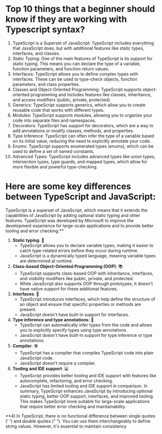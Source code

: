 

# Top 10 things that a beginner should know if they are working with Typescript syntax?
1. TypeScript is a Superset of JavaScript: TypeScript includes everything that JavaScript does, but with additional features like static types, interfaces, and classes.
2. Static Typing: One of the main features of TypeScript is its support for static typing. This means you can declare the type of a variable, function parameters, and function return values.
3. Interfaces: TypeScript allows you to define complex types with interfaces. These can be used to type-check objects, function parameters, and class properties.
4. Classes and Object-Oriented Programming: TypeScript supports object-oriented programming and includes features like classes, inheritance, and access modifiers (public, private, protected).
5. Generics: TypeScript supports generics, which allow you to create reusable code that works with different types.
6. Modules: TypeScript supports modules, allowing you to organize your code into separate files and namespaces.
7. Decorators: TypeScript has support for decorators, which are a way to add annotations or modify classes, methods, and properties.
8. Type Inference: TypeScript can often infer the type of a variable based on its initial value, reducing the need to explicitly annotate your code.
9. Enums: TypeScript supports enumerated types (enums), which can be used to define a set of named constants.
10. Advanced Types: TypeScript includes advanced types like union types, intersection types, type guards, and mapped types, which allow for more flexible and powerful type-checking.

# Here are some key differences between TypeScript and JavaScript:
TypeScript is a superset of JavaScript, which means that it extends the capabilities of JavaScript by adding optional static typing and other features. TypeScript was developed by Microsoft to improve the development experience for large-scale applications and to provide better tooling and error checking.**

1. **Static typing**: :memo:
   - TypeScript allows you to declare variable types, making it easier to catch type-related errors before they occur during runtime.
   - JavaScript is a dynamically typed language, meaning variable types are determined at runtime.
2. **Class-based Object-Oriented Programming (OOP)**: :books:
   - TypeScript supports class-based OOP with inheritance, interfaces, and visibility modifiers like public, private, and protected.
   - While JavaScript also supports OOP through prototypes, it doesn't have native support for these additional features.
3. **Interfaces**: :handshake:
   - TypeScript introduces interfaces, which help define the structure of an object and ensure that specific properties or methods are present.
   - JavaScript doesn't have built-in support for interfaces.
4. **Type inference and type annotations**: :mag_right:
   - TypeScript can automatically infer types from the code and allows you to explicitly specify types using type annotations.
   - JavaScript doesn't have built-in support for type inference or type annotations.
5. **Compiler**: :hammer_and_wrench:
   - TypeScript has a compiler that compiles TypeScript code into plain JavaScript code.
   - JavaScript doesn't require a compiler.
6. **Tooling and IDE support**: :computer:
   - TypeScript provides better tooling and IDE support with features like autocomplete, refactoring, and error checking.
   - JavaScript has limited tooling and IDE support in comparison.
In summary, TypeScript enhances JavaScript by introducing optional static typing, better OOP support, interfaces, and improved tooling. This makes TypeScript more suitable for large-scale applications that require better error checking and maintainability.
  

**4) In TypeScript, there is no functional difference between single quotes (' ') and double quotes (” “). You can use them interchangeably to define string values. However, it's essential to maintain consistency 





